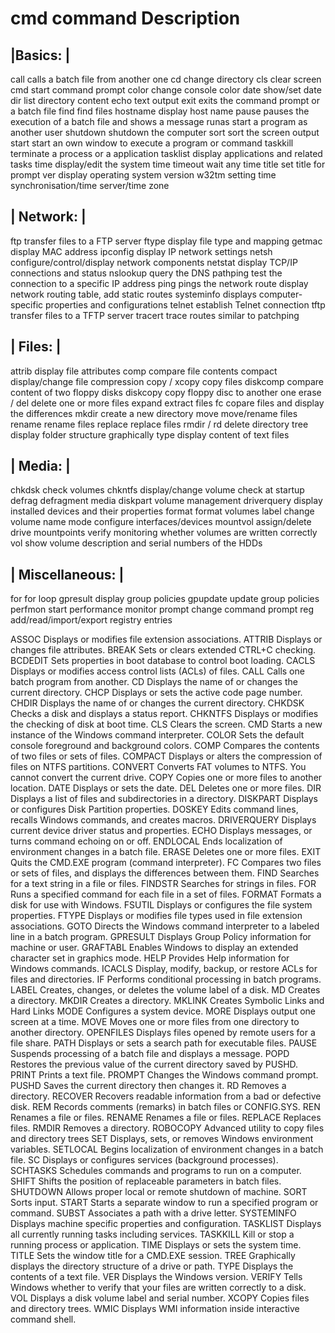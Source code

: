 # cmd command	Description

|Basics: |
-------------------------------
call	calls a batch file from another one
cd	change directory
cls	clear screen
cmd	start command prompt
color	change console color
date	show/set date
dir	list directory content
echo	text output
exit	exits the command prompt or a batch file
find	find files
hostname	display host name
pause	pauses the execution of a batch file and shows a message
runas	start a program as another user
shutdown	shutdown the computer
sort	sort the screen output
start	start an own window to execute a program or command
taskkill	terminate a process or a application
tasklist	display applications and related tasks
time	display/edit the system time
timeout	wait any time
title	set title for prompt
ver	display operating system version
w32tm	setting time synchronisation/time server/time zone

| Network: |
-------------------------------

ftp	transfer files to a FTP server
ftype	display file type and mapping
getmac	display MAC address
ipconfig	display IP network settings
netsh	configure/control/display network components
netstat	display TCP/IP connections and status
nslookup	query the DNS
pathping	test the connection to a specific IP address
ping	pings the network
route	display network routing table, add static routes
systeminfo	displays computer-specific properties and configurations
telnet	establish Telnet connection
tftp	transfer files to a TFTP server
tracert	trace routes similar to patchping

| Files: |
-------------------------------

attrib	display file attributes
comp	compare file contents
compact	display/change file compression
copy / xcopy	copy files
diskcomp	compare content of two floppy disks
diskcopy	copy floppy disc to another one
erase / del	delete one or more files
expand	extract files
fc	copare files and display the differences
mkdir	create a new directory
move	move/rename files
rename	rename files
replace	replace files
rmdir / rd	delete directory
tree	display folder structure graphically
type	display content of text files

| Media: |
-------------------------------

chkdsk	check volumes
chkntfs	display/change volume check at startup
defrag	defragment media
diskpart	volume management
driverquery	display installed devices and their properties
format	format volumes
label	change volume name
mode	configure interfaces/devices
mountvol	assign/delete drive mountpoints
verify	monitoring whether volumes are written correctly
vol	show volume description and serial numbers of the HDDs

| Miscellaneous: |
-------------------------------

for	for loop
gpresult	display group policies
gpupdate	update group policies
perfmon	start performance monitor
prompt	change command prompt
reg	add/read/import/export registry entries

ASSOC          Displays or modifies file extension associations.
ATTRIB         Displays or changes file attributes.
BREAK          Sets or clears extended CTRL+C checking.
BCDEDIT        Sets properties in boot database to control boot loading.
CACLS          Displays or modifies access control lists (ACLs) of files.
CALL           Calls one batch program from another.
CD             Displays the name of or changes the current directory.
CHCP           Displays or sets the active code page number.
CHDIR          Displays the name of or changes the current directory.
CHKDSK         Checks a disk and displays a status report.
CHKNTFS        Displays or modifies the checking of disk at boot time.
CLS            Clears the screen.
CMD            Starts a new instance of the Windows command interpreter.
COLOR          Sets the default console foreground and background colors.
COMP           Compares the contents of two files or sets of files.
COMPACT        Displays or alters the compression of files on NTFS partitions.
CONVERT        Converts FAT volumes to NTFS.  You cannot convert the
               current drive.
COPY           Copies one or more files to another location.
DATE           Displays or sets the date.
DEL            Deletes one or more files.
DIR            Displays a list of files and subdirectories in a directory.
DISKPART       Displays or configures Disk Partition properties.
DOSKEY         Edits command lines, recalls Windows commands, and
               creates macros.
DRIVERQUERY    Displays current device driver status and properties.
ECHO           Displays messages, or turns command echoing on or off.
ENDLOCAL       Ends localization of environment changes in a batch file.
ERASE          Deletes one or more files.
EXIT           Quits the CMD.EXE program (command interpreter).
FC             Compares two files or sets of files, and displays the
               differences between them.
FIND           Searches for a text string in a file or files.
FINDSTR        Searches for strings in files.
FOR            Runs a specified command for each file in a set of files.
FORMAT         Formats a disk for use with Windows.
FSUTIL         Displays or configures the file system properties.
FTYPE          Displays or modifies file types used in file extension
               associations.
GOTO           Directs the Windows command interpreter to a labeled line in
               a batch program.
GPRESULT       Displays Group Policy information for machine or user.
GRAFTABL       Enables Windows to display an extended character set in
               graphics mode.
HELP           Provides Help information for Windows commands.
ICACLS         Display, modify, backup, or restore ACLs for files and
               directories.
IF             Performs conditional processing in batch programs.
LABEL          Creates, changes, or deletes the volume label of a disk.
MD             Creates a directory.
MKDIR          Creates a directory.
MKLINK         Creates Symbolic Links and Hard Links
MODE           Configures a system device.
MORE           Displays output one screen at a time.
MOVE           Moves one or more files from one directory to another
               directory.
OPENFILES      Displays files opened by remote users for a file share.
PATH           Displays or sets a search path for executable files.
PAUSE          Suspends processing of a batch file and displays a message.
POPD           Restores the previous value of the current directory saved by
               PUSHD.
PRINT          Prints a text file.
PROMPT         Changes the Windows command prompt.
PUSHD          Saves the current directory then changes it.
RD             Removes a directory.
RECOVER        Recovers readable information from a bad or defective disk.
REM            Records comments (remarks) in batch files or CONFIG.SYS.
REN            Renames a file or files.
RENAME         Renames a file or files.
REPLACE        Replaces files.
RMDIR          Removes a directory.
ROBOCOPY       Advanced utility to copy files and directory trees
SET            Displays, sets, or removes Windows environment variables.
SETLOCAL       Begins localization of environment changes in a batch file.
SC             Displays or configures services (background processes).
SCHTASKS       Schedules commands and programs to run on a computer.
SHIFT          Shifts the position of replaceable parameters in batch files.
SHUTDOWN       Allows proper local or remote shutdown of machine.
SORT           Sorts input.
START          Starts a separate window to run a specified program or command.
SUBST          Associates a path with a drive letter.
SYSTEMINFO     Displays machine specific properties and configuration.
TASKLIST       Displays all currently running tasks including services.
TASKKILL       Kill or stop a running process or application.
TIME           Displays or sets the system time.
TITLE          Sets the window title for a CMD.EXE session.
TREE           Graphically displays the directory structure of a drive or
               path.
TYPE           Displays the contents of a text file.
VER            Displays the Windows version.
VERIFY         Tells Windows whether to verify that your files are written
               correctly to a disk.
VOL            Displays a disk volume label and serial number.
XCOPY          Copies files and directory trees.
WMIC           Displays WMI information inside interactive command shell.
